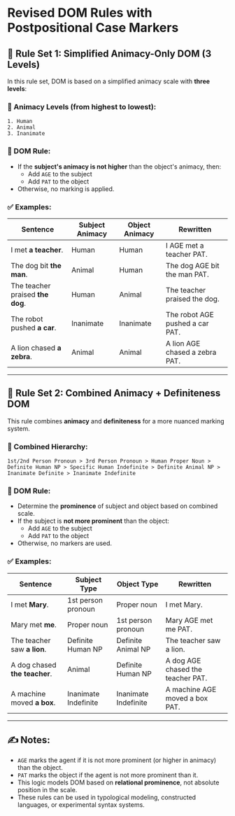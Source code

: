 # Revised DOM Rules with Postpositional Case Markers

## 📘 Rule Set 1: Simplified Animacy-Only DOM (3 Levels)

In this rule set, DOM is based on a simplified animacy scale with **three levels**:

### 🔢 Animacy Levels (from highest to lowest):

```
1. Human
2. Animal
3. Inanimate
```

### 🧾 DOM Rule:
- If the **subject's animacy is not higher** than the object's animacy, then:
  - Add `AGE` to the subject
  - Add `PAT` to the object
- Otherwise, no marking is applied.

### ✅ Examples:

| Sentence | Subject Animacy | Object Animacy | Rewritten |
|----------|------------------|----------------|-----------|
| I met **a teacher**. | Human | Human | I AGE met a teacher PAT. |
| The dog bit **the man**. | Animal | Human | The dog AGE bit the man PAT. |
| The teacher praised **the dog**. | Human | Animal | The teacher praised the dog. |
| The robot pushed **a car**. | Inanimate | Inanimate | The robot AGE pushed a car PAT. |
| A lion chased **a zebra**. | Animal | Animal | A lion AGE chased a zebra PAT. |

---

## 📗 Rule Set 2: Combined Animacy + Definiteness DOM

This rule combines **animacy** and **definiteness** for a more nuanced marking system.

### 🔢 Combined Hierarchy:

```
1st/2nd Person Pronoun > 3rd Person Pronoun > Human Proper Noun > Definite Human NP > Specific Human Indefinite > Definite Animal NP > Inanimate Definite > Inanimate Indefinite
```

### 🧾 DOM Rule:
- Determine the **prominence** of subject and object based on combined scale.
- If the subject is **not more prominent** than the object:
  - Add `AGE` to the subject
  - Add `PAT` to the object
- Otherwise, no markers are used.

### ✅ Examples:

| Sentence | Subject Type | Object Type | Rewritten |
|----------|--------------|-------------|-----------|
| I met **Mary**. | 1st person pronoun | Proper noun | I met Mary. |
| Mary met **me**. | Proper noun | 1st person pronoun | Mary AGE met me PAT. |
| The teacher saw **a lion**. | Definite Human NP | Definite Animal NP | The teacher saw a lion. |
| A dog chased **the teacher**. | Animal | Definite Human NP | A dog AGE chased the teacher PAT. |
| A machine moved **a box**. | Inanimate Indefinite | Inanimate Indefinite | A machine AGE moved a box PAT. |

---

## ✍️ Notes:
- `AGE` marks the agent if it is not more prominent (or higher in animacy) than the object.
- `PAT` marks the object if the agent is not more prominent than it.
- This logic models DOM based on **relational prominence**, not absolute position in the scale.
- These rules can be used in typological modeling, constructed languages, or experimental syntax systems.